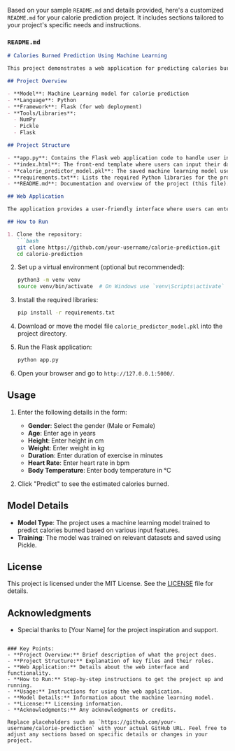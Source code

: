 Based on your sample `README.md` and details provided, here's a customized `README.md` for your calorie prediction project. It includes sections tailored to your project's specific needs and instructions.

### `README.md`

```markdown
# Calories Burned Prediction Using Machine Learning

This project demonstrates a web application for predicting calories burned based on user inputs. It leverages a machine learning model to provide calorie estimates based on various physical and exercise parameters.

## Project Overview

- **Model**: Machine Learning model for calorie prediction
- **Language**: Python
- **Framework**: Flask (for web deployment)
- **Tools/Libraries**: 
  - NumPy
  - Pickle
  - Flask

## Project Structure

- **app.py**: Contains the Flask web application code to handle user input, make predictions using the model, and render the results on a webpage.
- **index.html**: The front-end template where users can input their data to get a prediction of calories burned.
- **calorie_predictor_model.pkl**: The saved machine learning model used for calorie prediction.
- **requirements.txt**: Lists the required Python libraries for the project.
- **README.md**: Documentation and overview of the project (this file).

## Web Application

The application provides a user-friendly interface where users can enter details such as age, height, weight, exercise duration, heart rate, and body temperature. The application then uses the trained machine learning model to predict the calories burned.

## How to Run

1. Clone the repository:
   ```bash
   git clone https://github.com/your-username/calorie-prediction.git
   cd calorie-prediction
   ```

2. Set up a virtual environment (optional but recommended):
   ```bash
   python3 -m venv venv
   source venv/bin/activate  # On Windows use `venv\Scripts\activate`
   ```

3. Install the required libraries:
   ```bash
   pip install -r requirements.txt
   ```

4. Download or move the model file `calorie_predictor_model.pkl` into the project directory.

5. Run the Flask application:
   ```bash
   python app.py
   ```

6. Open your browser and go to `http://127.0.0.1:5000/`.

## Usage

1. Enter the following details in the form:
   - **Gender**: Select the gender (Male or Female)
   - **Age**: Enter age in years
   - **Height**: Enter height in cm
   - **Weight**: Enter weight in kg
   - **Duration**: Enter duration of exercise in minutes
   - **Heart Rate**: Enter heart rate in bpm
   - **Body Temperature**: Enter body temperature in °C

2. Click "Predict" to see the estimated calories burned.

## Model Details

- **Model Type**: The project uses a machine learning model trained to predict calories burned based on various input features.
- **Training**: The model was trained on relevant datasets and saved using Pickle.

## License

This project is licensed under the MIT License. See the [LICENSE](LICENSE) file for details.

## Acknowledgments

- Special thanks to [Your Name] for the project inspiration and support.
```

### Key Points:
- **Project Overview:** Brief description of what the project does.
- **Project Structure:** Explanation of key files and their roles.
- **Web Application:** Details about the web interface and functionality.
- **How to Run:** Step-by-step instructions to get the project up and running.
- **Usage:** Instructions for using the web application.
- **Model Details:** Information about the machine learning model.
- **License:** Licensing information.
- **Acknowledgments:** Any acknowledgments or credits.

Replace placeholders such as `https://github.com/your-username/calorie-prediction` with your actual GitHub URL. Feel free to adjust any sections based on specific details or changes in your project.
